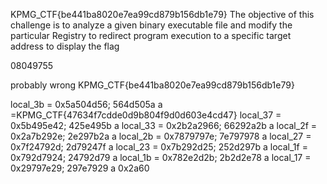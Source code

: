 KPMG_CTF{be441ba8020e7ea99cd879b156db1e79}
The objective of this challenge is to analyze  a given binary executable file and modify the particular Registry to redirect program execution to a specific target address to display the flag

08049755

probably wrong
KPMG_CTF{be441ba8020e7ea99cd879b156db1e79}

  local_3b = 0x5a504d56;  564d505a a =KPMG_CTF{47634f7cdde0d9b804f9d0d603e4cd47}
  local_37 = 0x5b495e42;  425e495b a
  local_33 = 0x2b2a2966;  66292a2b a
  local_2f = 0x2a7b292e;  2e297b2a a
  local_2b = 0x7879797e;  7e797978 a
  local_27 = 0x7f24792d;  2d79247f a
  local_23 = 0x7b292d25;  252d297b a
  local_1f = 0x792d7924;  24792d79 a
  local_1b = 0x782e2d2b;  2b2d2e78 a
  local_17 = 0x29797e29;  297e7929 a
  0x2a60
